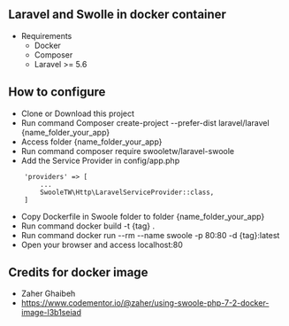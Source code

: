 ## Laravel and Swolle in docker container
- Requirements 
    - Docker
    - Composer 
    - Laravel >= 5.6

## How to configure
- Clone or Download this project
- Run command Composer create-project --prefer-dist laravel/laravel {name_folder_your_app} 
- Access folder {name_folder_your_app} 
- Run command composer require swooletw/laravel-swoole
- Add the Service Provider in config/app.php 
```
	'providers' => [
        ... 
        SwooleTW\Http\LaravelServiceProvider::class,
    ]
```    
- Copy Dockerfile in Swoole folder to folder {name_folder_your_app} 
- Run command docker build -t {tag} . 
- Run command docker run --rm --name swoole -p 80:80 -d {tag}:latest
- Open your browser and access localhost:80

## Credits for docker image
- Zaher Ghaibeh
- https://www.codementor.io/@zaher/using-swoole-php-7-2-docker-image-l3b1seiad
